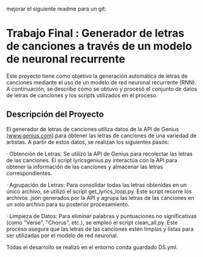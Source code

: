 mejorar el siguiente readme para un git:  

# Trabajo Final : Generador de letras de canciones a través de un modelo de neuronal recurrente
Este proyecto tiene como objetivo la generación automática de letras de canciones mediante el uso de un modelo de red neuronal recurrente (RNN). A continuación, se describe cómo se obtuvo y procesó el conjunto de datos de letras de canciones y los scripts utilizados en el proceso.

## Descripción del Proyecto
El generador de letras de canciones utiliza datos de la API de Genius (www.genius.com) para obtener las letras de canciones de una variedad de artistas. A partir de estos datos, se realizan los siguientes pasos:

· Obtención de Letras: Se utilizó la API de Genius para recolectar las letras de las canciones. El script lyricsgenius.py  interactúa con la API para obtener la información de las canciones y almacenar las letras correspondientes.

· Agrupación de Letras: Para consolidar todas las letras obtenidas en un único archivo, se utilizó el script get_lyrics_loop.py. Este script recorre los archivos .json generados por la API y agrupa las letras de las canciones en un solo archivo para su posterior procesamiento.

· Limpieza de Datos: Para eliminar palabras y puntuaciones no significativas (como "Verse", "Chorus", etc.), se empleó el script clean_all.py. Este proceso asegura que las letras de las canciones estén limpias y listas para ser utilizadas por el modelo de red neuronal.

Todas el desarrollo se realizó en el entorno conda guardado DS.yml.
